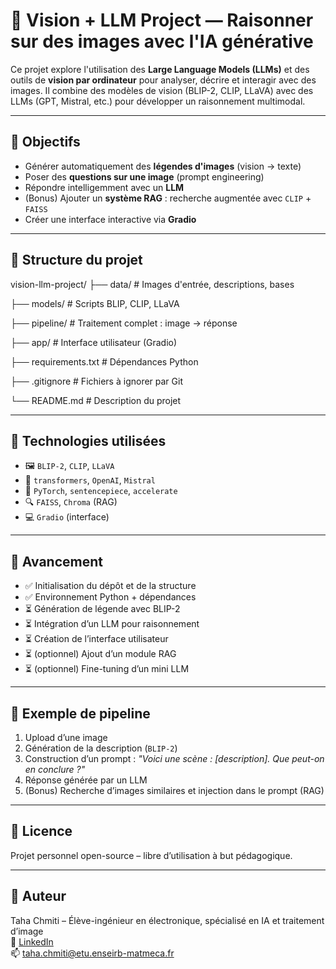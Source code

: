 # 🧠 Vision + LLM Project — Raisonner sur des images avec l'IA générative

Ce projet explore l'utilisation des **Large Language Models (LLMs)** et des outils de **vision par ordinateur** pour analyser, décrire et interagir avec des images. Il combine des modèles de vision (BLIP-2, CLIP, LLaVA) avec des LLMs (GPT, Mistral, etc.) pour développer un raisonnement multimodal.

---

## 🎯 Objectifs

- Générer automatiquement des **légendes d'images** (vision → texte)
- Poser des **questions sur une image** (prompt engineering)
- Répondre intelligemment avec un **LLM**
- (Bonus) Ajouter un **système RAG** : recherche augmentée avec `CLIP` + `FAISS`
- Créer une interface interactive via **Gradio**

---

## 🧱 Structure du projet

vision-llm-project/
├── data/ # Images d'entrée, descriptions, bases

├── models/ # Scripts BLIP, CLIP, LLaVA

├── pipeline/ # Traitement complet : image → réponse

├── app/ # Interface utilisateur (Gradio)

├── requirements.txt # Dépendances Python

├── .gitignore # Fichiers à ignorer par Git

└── README.md # Description du projet


---

## 🔧 Technologies utilisées

- 🖼️ `BLIP-2`, `CLIP`, `LLaVA`
- 🤖 `transformers`, `OpenAI`, `Mistral`
- 🧠 `PyTorch`, `sentencepiece`, `accelerate`
- 🔍 `FAISS`, `Chroma` (RAG)
- 💻 `Gradio` (interface)

---

## 🚧 Avancement

- ✅ Initialisation du dépôt et de la structure
- ✅ Environnement Python + dépendances
- ⏳ Génération de légende avec BLIP-2
- ⏳ Intégration d’un LLM pour raisonnement
- ⏳ Création de l’interface utilisateur
- ⏳ (optionnel) Ajout d’un module RAG
- ⏳ (optionnel) Fine-tuning d’un mini LLM

---

## 📸 Exemple de pipeline

1. Upload d’une image
2. Génération de la description (`BLIP-2`)
3. Construction d’un prompt : *"Voici une scène : [description]. Que peut-on en conclure ?"*
4. Réponse générée par un LLM
5. (Bonus) Recherche d’images similaires et injection dans le prompt (RAG)

---

## 📄 Licence

Projet personnel open-source – libre d’utilisation à but pédagogique.

---

## 👤 Auteur

Taha Chmiti – Élève-ingénieur en électronique, spécialisé en IA et traitement d’image  
🔗 [LinkedIn](https://www.linkedin.com/in/taha-chmiti/)  
📫 taha.chmiti@etu.enseirb-matmeca.fr

